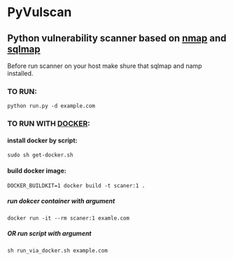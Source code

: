 # PyVulscan
## Python vulnerability scanner based on [nmap](http://nmap.org/) and [sqlmap](https://sqlmap.org/)

<div class="warning"> Before run scanner on your host make shure that sqlmap and namp installed.
</div>






### TO RUN:
```python run.py -d example.com```

### TO RUN WITH [DOCKER](https://docs.docker.com/engine/install/ "Установка докера"):

#### install docker by script:
`sudo sh get-docker.sh` 
#### build docker image:
`DOCKER_BUILDKIT=1 docker build -t scaner:1 .`
##### run dokcer container with argument
`docker run -it --rm scaner:1 examle.com`
##### OR run script with argument
`sh run_via_docker.sh example.com`
